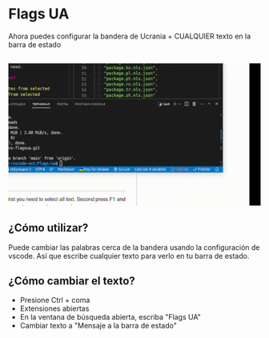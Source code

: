 # Flags UA

Ahora puedes configurar la bandera de Ucrania + CUALQUIER texto en la barra de estado

##

[![Extensión Vscode](/translations/demo.gif 'Demostración de la extensión Vscode')](https://learnwithyan.com)

## ¿Cómo utilizar?

Puede cambiar las palabras cerca de la bandera usando la configuración de vscode. Así que escribe cualquier texto para verlo en tu barra de estado.

## ¿Cómo cambiar el texto?

- Presione Ctrl + coma
- Extensiones abiertas
- En la ventana de búsqueda abierta, escriba "Flags UA"
- Cambiar texto a "Mensaje a la barra de estado"

#
